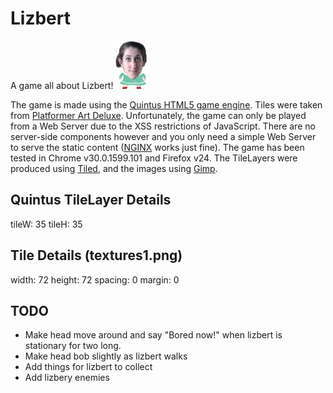 Lizbert
=======
A game all about Lizbert! ![The Lizbert](https://github.com/adamretter/lizbert/raw/master/images/liz-sprite-stand.png "The LizBert")

The game is made using the [Quintus HTML5 game engine](http://html5quintus.com/). Tiles were taken from [Platformer Art Deluxe](http://opengameart.org/content/platformer-art-deluxe). Unfortunately, the game can only be played from a Web Server due to the XSS restrictions of JavaScript. There are no server-side components however and you only need a simple Web Server to serve the static content ([NGINX](http://wiki.nginx.org/Main) works just fine). The game has been tested in Chrome v30.0.1599.101 and Firefox v24. The TileLayers were produced using [Tiled](http://www.mapeditor.org/), and the images using [Gimp](http://www.gimp.org).


Quintus TileLayer Details
-------------------------
tileW: 35
tileH: 35

Tile Details (textures1.png)
----------------------------
width: 72
height: 72
spacing: 0
margin: 0

TODO
----
* Make head move around and say "Bored now!" when lizbert is stationary for two long.
* Make head bob slightly as lizbert walks
* Add things for lizbert to collect
* Add lizbery enemies